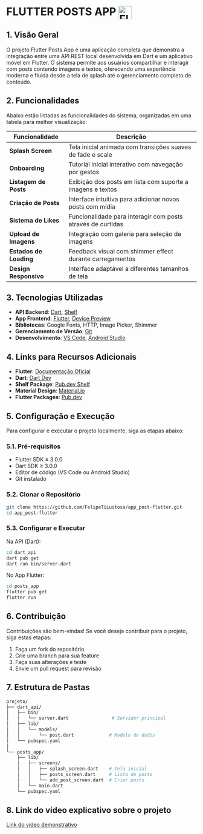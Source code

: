 # FLUTTER POSTS APP <img src="https://skillicons.dev/icons?i=flutter,dart" alt="Flutter & Dart Icons" style="vertical-align: middle; height: 35px;"/>

## 1. Visão Geral

O projeto Flutter Posts App é uma aplicação completa que demonstra a integração entre uma API REST local desenvolvida em Dart e um aplicativo móvel em Flutter. O sistema permite aos usuários compartilhar e interagir com posts contendo imagens e textos, oferecendo uma experiência moderna e fluida desde a tela de splash até o gerenciamento completo de conteúdo.

## 2. Funcionalidades

Abaixo estão listadas as funcionalidades do sistema, organizadas em uma tabela para melhor visualização:

| Funcionalidade | Descrição |
|----------------|-----------|
| **Splash Screen** | Tela inicial animada com transições suaves de fade e scale |
| **Onboarding** | Tutorial inicial interativo com navegação por gestos |
| **Listagem de Posts** | Exibição dos posts em lista com suporte a imagens e textos |
| **Criação de Posts** | Interface intuitiva para adicionar novos posts com mídia |
| **Sistema de Likes** | Funcionalidade para interagir com posts através de curtidas |
| **Upload de Imagens** | Integração com galeria para seleção de imagens |
| **Estados de Loading** | Feedback visual com shimmer effect durante carregamentos |
| **Design Responsivo** | Interface adaptável a diferentes tamanhos de tela |

## 3. Tecnologias Utilizadas

- **API Backend**: [Dart](https://dart.dev/), [Shelf](https://pub.dev/packages/shelf)
- **App Frontend**: [Flutter](https://flutter.dev/), [Device Preview](https://pub.dev/packages/device_preview)
- **Bibliotecas**: Google Fonts, HTTP, Image Picker, Shimmer
- **Gerenciamento de Versão**: [Git](https://git-scm.com/)
- **Desenvolvimento**: [VS Code](https://code.visualstudio.com/), [Android Studio](https://developer.android.com/studio)

## 4. Links para Recursos Adicionais

- **Flutter**: [Documentação Oficial](https://flutter.dev/docs)
- **Dart**: [Dart Dev](https://dart.dev/guides)
- **Shelf Package**: [Pub.dev Shelf](https://pub.dev/packages/shelf)
- **Material Design**: [Material.io](https://material.io)
- **Flutter Packages**: [Pub.dev](https://pub.dev)

## 5. Configuração e Execução

Para configurar e executar o projeto localmente, siga as etapas abaixo:

### 5.1. Pré-requisitos

- Flutter SDK ≥ 3.0.0
- Dart SDK ≥ 3.0.0
- Editor de código (VS Code ou Android Studio)
- Git instalado

### 5.2. Clonar o Repositório

```bash
git clone https://github.com/FelipeTiLustosa/app_post-flutter.git
cd app_post-flutter
```

### 5.3. Configurar e Executar

Na API (Dart):
```bash
cd dart_api
dart pub get
dart run bin/server.dart
```

No App Flutter:
```bash
cd posts_app
flutter pub get
flutter run
```

## 6. Contribuição

Contribuições são bem-vindas! Se você deseja contribuir para o projeto, siga estas etapas:

1. Faça um fork do repositório
2. Crie uma branch para sua feature
3. Faça suas alterações e teste
4. Envie um pull request para revisão

## 7. Estrutura de Pastas

```bash
projeto/
├── dart_api/
│   ├── bin/
│   │   └── server.dart                # Servidor principal
│   ├── lib/
│   │   └── models/
│   │       └── post.dart             # Modelo de dados
│   └── pubspec.yaml
│
└── posts_app/
    ├── lib/
    │   ├── screens/
    │   │   ├── splash_screen.dart    # Tela inicial
    │   │   ├── posts_screen.dart     # Lista de posts
    │   │   └── add_post_screen.dart  # Criar posts
    │   └── main.dart
    └── pubspec.yaml
```

## 8. Link do vídeo explicativo sobre o projeto

[Link do vídeo demonstrativo](https://youtube.com/seu-video)

